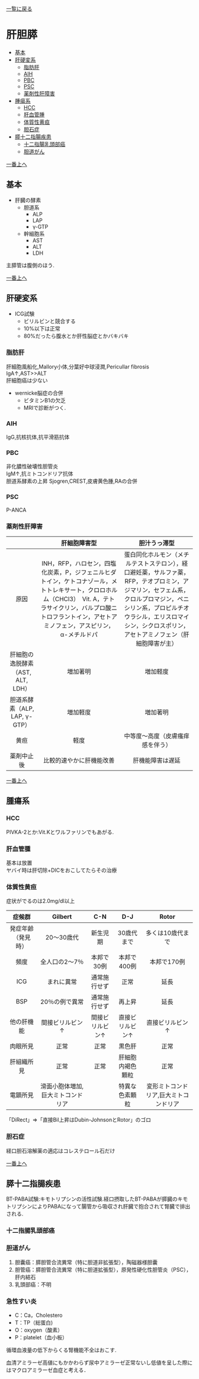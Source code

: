 [一覧に戻る](../README.md)

# 肝胆膵

* [基本](#基本)
* [肝硬変系](#肝硬変系)
    * [脂肪肝 ](#脂肪肝)
    * [AIH](#aih)
    * [PBC](#pbc)
    * [PSC](#psc)
    * [薬剤性肝障害](#薬剤性肝障害)
* [腫瘍系](#腫瘍系)
    * [HCC](#hcc)
    * [肝血管腫](#肝血管腫)
    * [体質性黄疸](#体質性黄疸)
    * [胆石症](#胆石症)
* [膵十二指腸疾患](#膵十二指腸疾患)
    * [十二指腸乳頭部癌](#十二指腸乳頭部癌)
    * [胆道がん](#胆道がん)


[一番上へ](#肝胆膵)
## 基本
* 肝臓の酵素
    * 胆道系
        * ALP
        * LAP
        * γ-GTP
    * 幹細胞系
        * AST
        * ALT
        * LDH

主膵管は腹側のほう.

[一番上へ](#肝胆膵)
## 肝硬変系
* ICG試験
    * ビリルビンと競合する
    * 10%以下は正常
    * 80%だったら腹水とか肝性脳症とかバキバキ


### 脂肪肝 
肝細胞風船化,Mallory小体,分葉好中球浸潤,Pericullar fibrosis  
IgA↑,AST>>ALT  
肝細胞癌は少ない 
* wernicke脳症の合併
    * ビタミンB1の欠乏
    * MRIで診断がつく.

### AIH
IgG,抗核抗体,抗平滑筋抗体

### PBC
非化膿性破壊性胆管炎  
IgM↑,抗ミトコンドリア抗体  
胆道系酵素の上昇
Sjogren,CREST,皮膚黄色腫,RAの合併  

### PSC
P-ANCA 

### 薬剤性肝障害

||肝細胞障害型|胆汁うっ滞型|
|:-:|:-:|:-:|
|原因|INH，RFP，ハロセン，四塩化炭素，P，ジフェニルヒダトイン，ケトコナゾール，メトトレキサート，クロロホルム（CHCl3）　Vit. A，テトラサイクリン，バルプロ酸ニトロフラントイン，アセトアミノフェン，アスピリン，α-メチルドパ|蛋白同化ホルモン（メチルテストステロン），経口避妊薬，サルファ薬，RFP，テオプロミン，アジマリン，セフェム系，クロルプロマジン，ペニシリン系，プロピルチオウラシル，エリスロマイシン，シクロスポリン，アセトアミノフェン（肝細胞障害が主）|
|肝細胞の逸脱酵素（AST, ALT, LDH）|増加著明|増加軽度|
|胆道系酵素（ALP, LAP, γ-GTP）|増加軽度|増加著明|
|黄疸|軽度|中等度〜高度（皮膚瘙痒感を伴う）|
|薬剤中止後|比較的速やかに肝機能改善|肝機能障害は遅延|


[一番上へ](#肝胆膵)
## 腫瘍系
### HCC
PIVKA-2とか:Vit.Kとワルファリンでもあがる.  

### 肝血管腫
基本は放置  
ヤバイ時は肝切除+DICをおこしてたらその治療  

### 体質性黄疸
症状がでるのは2.0mg/dl以上

|       症候群       |              Gilbert               |       C-N       |       D-J        |                 Rotor                 |
| :----------------: | :--------------------------------: | :-------------: | :--------------: | :-----------------------------------: |
| 発症年齢（発見時） |             20〜30歳代             |    新生児期     |    30歳代まで    |           多くは10歳代まで            |
|        頻度        |           全人口の2〜7％           |   本邦で30例    |   本邦で400例    |              本邦で170例              |
|        ICG         |             まれに異常             |  通常施行せず   |       正常       |                 延長                  |
|        BSP         |           20％の例で異常           |  通常施行せず   |      再上昇      |                 延長                  |
|     他の肝機能     |          間接ビリルビン↑           | 間接ビリルビン↑ | 直接ビリルビン↑  |            直接ビリルビン↑            |
|      肉眼所見      |                正常                |      正常       |      黒色肝      |                 正常                  |
|     肝組織所見     |                正常                |      正常       | 肝細胞内褐色顆粒 |                 正常                  |
|      電顕所見      | 滑面小胞体増加,巨大ミトコンドリア |                 |  特異な色素顆粒  | 変形ミトコンドリア,巨大ミトコンドリア |


「DiRect」⇒「直接Bil上昇はDubin-JohnsonとRotor」のゴロ


### 胆石症
経口胆石溶解薬の適応はコレステロール石だけ

[一番上へ](#肝胆膵)
## 膵十二指腸疾患
BT-PABA試験:キモトリプシンの活性試験.経口摂取したBT-PABAが膵臓のキモトリプシンによりPABAになって腸管から吸収され肝臓で抱合されて腎臓で排出される.

### 十二指腸乳頭部癌

### 胆道がん
1. 胆囊癌：膵胆管合流異常（特に胆道非拡張型），陶磁器様胆囊
1. 胆管癌：膵胆管合流異常（特に胆道拡張型），原発性硬化性胆管炎（PSC），肝内結石
1. 乳頭部癌：不明

### 急性すい炎
* C：Ca，Cholestero
* T：TP（総蛋白)
* O：oxygen（酸素）
* P：platelet（血小板）

循環血液量の低下からくる腎機能不全はおこす.  

血清アミラーゼ高値にもかかわらず尿中アミラーゼ正常ないし低値を呈した際にはマクロアミラーゼ血症と考える．